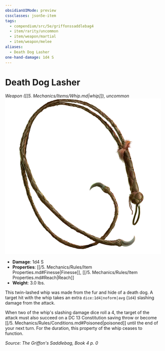 ```yaml
---
obsidianUIMode: preview
cssclasses: json5e-item
tags:
  - compendium/src/5e/griffonssaddlebag4
  - item/rarity/uncommon
  - item/weapon/martial
  - item/weapon/melee
aliases:
  - Death Dog Lasher
one-hand-damage: 1d4 S
---
```

# Death Dog Lasher
*Weapon ([[5. Mechanics/Items/Whip.md\|whip]]), uncommon*  
![](https://raw.githubusercontent.com/TheGiddyLimit/homebrew-img/main/img/GriffonsSaddlebag4/Items/Death-Dog-Lasher.webp#right)  

- **Damage**: 1d4 S
- **Properties**: [[/5. Mechanics/Rules/Item Properties.md#Finesse\|Finesse]], [[/5. Mechanics/Rules/Item Properties.md#Reach\|Reach]]
- **Weight**: 3.0 lbs.

This twin-lashed whip was made from the fur and hide of a death dog. A target hit with the whip takes an extra `dice:1d4|noform|avg` (`1d4`) slashing damage from the attack.

When two of the whip's slashing damage dice roll a 4, the target of the attack must also succeed on a DC 13 Constitution saving throw or become [[/5. Mechanics/Rules/Conditions.md#Poisoned\|poisoned]] until the end of your next turn. For the duration, this property of the whip ceases to function.

*Source: The Griffon's Saddlebag, Book 4 p. 0*
